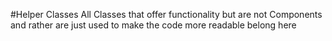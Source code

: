 #Helper Classes
All Classes that offer functionality but are not Components and rather are
just used to make the code more readable belong here